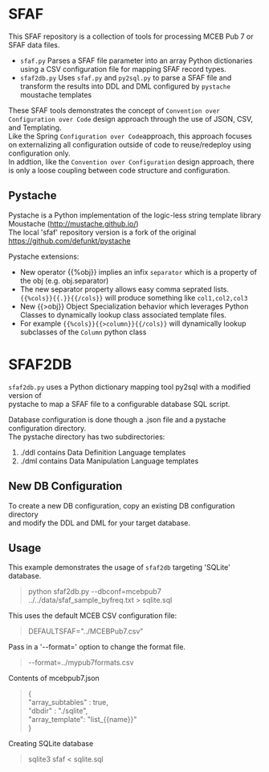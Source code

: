 SFAF
====

This SFAF repository is a collection of tools for processing MCEB Pub 7 or SFAF data files.
* `sfaf.py`  Parses a SFAF file parameter into an array Python dictionaries using a CSV configuration file for mapping SFAF record types.
* `sfaf2db.py` Uses `sfaf.py` and `py2sql.py` to parse a SFAF file and transform the results into DDL and DML configured by `pystache` moustache templates

These SFAF tools demonstrates the concept of `Convention over Configuration over Code` design approach through the use of JSON, CSV, and Templating.  
Like the Spring `Configuration over Code`approach, this approach focuses on externalizing all configuration outside of code to reuse/redeploy using configuration only.  
In addtion, like the `Convention over Configuration` design approach, there is only a loose coupling between code structure and configuration.   

Pystache
--------
Pystache is a Python implementation of the logic-less string template library Moustache (http://mustache.github.io/)  
The local 'sfaf' repository version is a fork of the original https://github.com/defunkt/pystache  

Pystache extensions:
* New operator {{%obj}}  implies an infix `separator` which is a property of the obj (e.g. obj.separator)
* The new separator property allows easy comma seprated lists. `{{%cols}}{{.}}{{/cols}}` will produce something like `col1,col2,col3`
* New {{>obj}} Object Specialization behavior which leverages Python Classes to dynamically lookup class associated template files.  
* For example `{{%cols}}{{>column}}{{/cols}}` will dynamically lookup subclasses of the `Column` python class


SFAF2DB
========

`sfaf2db.py` uses a Python dictionary mapping tool py2sql with a modified version of   
pystache to map a SFAF file to a configurable database SQL script.

Database configuration is done though a .json file and a pystache configuration directory.  
The pystache directory has two subdirectories:    
1. ./ddl contains Data Definition Language templates  
2. ./dml contains Data Manipulation Language templates  

New DB Configuration
--------------------
To create a new DB configuration, copy an existing DB configuration directory   
and modify the DDL and DML for your target database.


Usage
-----
This example demonstrates the usage of `sfaf2db` targeting 'SQLite' database.  

>python sfaf2db.py --dbconf=mcebpub7 ../../data/sfaf_sample_byfreq.txt > sqlite.sql  

This uses the default MCEB CSV configuration file:   
> DEFAULTSFAF="../MCEBPub7.csv"  

Pass in a '--format=' option to change the format file.    
>  --format=../mypub7formats.csv

Contents of mcebpub7.json
> {  
>   "array_subtables" : true,  
>	  "dbdir" : "./sqlite",  
>	  "array_template": "list_{{name}}"  
> }  
  
Creating SQLite database  
> sqlite3 sfaf < sqlite.sql
